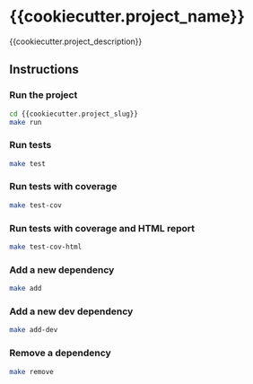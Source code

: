 # {{cookiecutter.project_name}}
{{cookiecutter.project_description}}

## Instructions
### Run the project
```bash
cd {{cookiecutter.project_slug}}
make run
```
### Run tests
```bash
make test
```
### Run tests with coverage
```bash
make test-cov
```
### Run tests with coverage and HTML report
```bash
make test-cov-html
```

### Add a new dependency
```bash
make add
```

### Add a new dev dependency
```bash
make add-dev
```

### Remove a dependency
```bash
make remove
```
